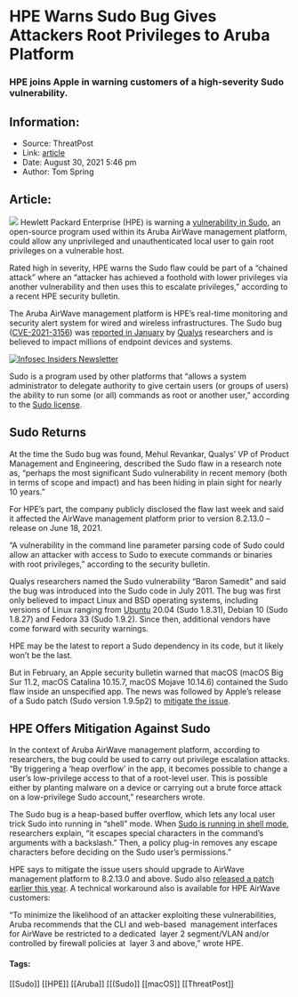 # HPE Warns Sudo Bug Gives Attackers Root Privileges to Aruba Platform
### HPE joins Apple in warning customers of a high-severity Sudo vulnerability. 

## Information:
+ Source: ThreatPost
+ Link: [article](https://kasperskycontenthub.com/threatpost-global/?p=169038)
+ Date: August 30, 2021  5:46 pm
+ Author: Tom Spring


## Article:
![](https://media.threatpost.com/wp-content/uploads/sites/103/2021/05/03132821/HPE-corp-logo.jpg)
Hewlett Packard Enterprise (HPE) is warning a [vulnerability in Sudo](https://support.hpe.com/hpesc/public/docDisplay?docLocale=en_US&docId=hpesbnw04188en_us), an open-source program used within its Aruba AirWave management platform, could allow any unprivileged and unauthenticated local user to gain root privileges on a vulnerable host.


Rated high in severity, HPE warns the Sudo flaw could be part of a “chained attack” where an “attacker has achieved a foothold with lower privileges via another vulnerability and then uses this to escalate privileges,” according to a recent HPE security bulletin.


The Aruba AirWave management platform is HPE’s real-time monitoring and security alert system for wired and wireless infrastructures. The Sudo bug ([CVE-2021-3156](http://cve.mitre.org/cgi-bin/cvename.cgi?name=CVE-2021-3156)) was [reported in January](https://threatpost.com/sudo-bug-root-access-linux-2/163395/) by [Qualys](https://www.qualys.com/2021/01/26/cve-2021-3156/baron-samedit-heap-based-overflow-sudo.txthttps:/www.helpnetsecurity.com/tag/qualys/) researchers and is believed to impact millions of endpoint devices and systems.


[![Infosec Insiders Newsletter](https://media.threatpost.com/wp-content/uploads/sites/103/2021/07/10165815/infosec_insiders_in_article_promo.png)](https://threatpost.com/infosec-insider-subscription-page/?utm_source=ART&utm_medium=ART&utm_campaign=InfosecInsiders_Newsletter_Promo/)


Sudo is a program used by other platforms that “allows a system administrator to delegate authority to give certain users (or groups of users) the ability to run some (or all) commands as root or another user,” according to the [Sudo license](https://www.sudo.ws/).


**Sudo Returns**
----------------


At the time the Sudo bug was found, Mehul Revankar, Qualys’ VP of Product Management and Engineering, described the Sudo flaw in a research note as, “perhaps the most significant Sudo vulnerability in recent memory (both in terms of scope and impact) and has been hiding in plain sight for nearly 10 years.”


For HPE’s part, the company publicly disclosed the flaw last week and said it affected the AirWave management platform prior to version 8.2.13.0 – release on June 18, 2021.


“A vulnerability in the command line parameter parsing code of Sudo could allow an attacker with access to Sudo to execute commands or binaries with root privileges,” according to the security bulletin.


Qualys researchers named the Sudo vulnerability “Baron Samedit” and said the bug was introduced into the Sudo code in July 2011. The bug was first only believed to impact Linux and BSD operating systems, including versions of Linux ranging from [Ubuntu](https://threatpost.com/billions-of-devices-impacted-secure-boot-bypass/157843/) 20.04 (Sudo 1.8.31), Debian 10 (Sudo 1.8.27) and Fedora 33 (Sudo 1.9.2). Since then, additional vendors have come forward with security warnings.


HPE may be the latest to report a Sudo dependency in its code, but it likely won’t be the last.


But in February, an Apple security bulletin warned that macOS (macOS Big Sur 11.2, macOS Catalina 10.15.7, macOS Mojave 10.14.6) contained the Sudo flaw inside an unspecified app. The news was followed by Apple’s release of a Sudo patch (Sudo version 1.9.5p2) to [mitigate the issue](https://support.apple.com/en-us/HT212177).


**HPE Offers Mitigation Against Sudo**
--------------------------------------


In the context of Aruba AirWave management platform, according to researchers, the bug could be used to carry out privilege escalation attacks. “By triggering a ‘heap overflow’ in the app, it becomes possible to change a user’s low-privilege access to that of a root-level user. This is possible either by planting malware on a device or carrying out a brute force attack on a low-privilege Sudo account,” researchers wrote.


The Sudo bug is a heap-based buffer overflow, which lets any local user trick Sudo into running in “shell” mode. When [Sudo is running in shell mode](https://www.sudo.ws/alerts/unescape_overflow.html), researchers explain, “it escapes special characters in the command’s arguments with a backslash.” Then, a policy plug-in removes any escape characters before deciding on the Sudo user’s permissions.”


HPE says to mitigate the issue users should upgrade to AirWave management platform to 8.2.13.0 and above. Sudo also [released a patch earlier this year](https://www.sudo.ws/). A technical workaround also is available for HPE AirWave customers:


“To minimize the likelihood of an attacker exploiting these vulnerabilities, Aruba recommends that the CLI and web-based  management interfaces for AirWave be restricted to a dedicated  layer 2 segment/VLAN and/or controlled by firewall policies at  layer 3 and above,” wrote HPE.




#### Tags:
[[Sudo]] [[HPE]] [[Aruba]] [[(Sudo]] [[macOS]] [[ThreatPost]]
